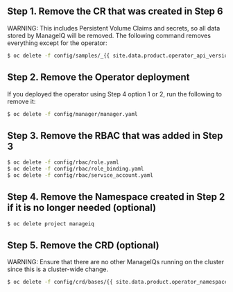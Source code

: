 ## Step 1. Remove the CR that was created in Step 6

WARNING: This includes Persistent Volume Claims and secrets, so all data stored by ManageIQ will be removed.
The following command removes everything except for the operator:
```bash
$ oc delete -f config/samples/_{{ site.data.product.operator_api_version }}_{{ site.data.product.operator_custom_resource_definition_name_singular }}.yaml
```
## Step 2. Remove the Operator deployment

If you deployed the operator using Step 4 option 1 or 2, run the following to remove it:
```bash
$ oc delete -f config/manager/manager.yaml
```
## Step 3. Remove the RBAC that was added in Step 3
```bash
$ oc delete -f config/rbac/role.yaml
$ oc delete -f config/rbac/role_binding.yaml
$ oc delete -f config/rbac/service_account.yaml
```
## Step 4. Remove the Namespace created in Step 2 if it is no longer needed (optional)
```bash
$ oc delete project manageiq
```
## Step 5. Remove the CRD (optional)

WARNING: Ensure that there are no other ManageIQs running on the cluster since this is a cluster-wide change.
```bash
$ oc delete -f config/crd/bases/{{ site.data.product.operator_namespace }}_{{ site.data.product.operator_custom_resource_definition_name_plural }}.yaml
```
